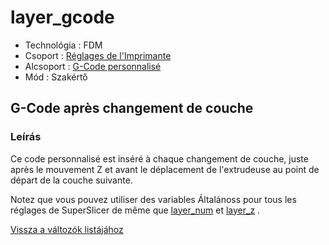 # layer\_gcode

* Technológia : FDM
* Csoport : [Réglages de l'Imprimante](../printer_settings/printer_settings.md)
* Alcsoport : [G-Code personnalisé](../printer_settings/printer_settings.md#g-code-personnalisé)
* Mód : Szakértő

## G-Code après changement de couche

### Leírás

Ce code personnalisé est inséré à chaque changement de couche, juste après le mouvement Z et avant le déplacement de l'extrudeuse au point de départ de la couche suivante.

Notez que vous pouvez utiliser des variables Általánoss pour tous les réglages de SuperSlicer de même que [layer\_num](layer_num.md) et [layer\_z](layer_z.md) .

[Vissza a változók listájához](variable_list.md)

